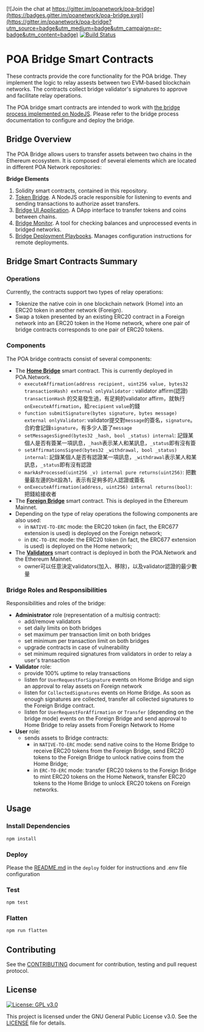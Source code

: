 [![Join the chat at https://gitter.im/poanetwork/poa-bridge](https://badges.gitter.im/poanetwork/poa-bridge.svg)](https://gitter.im/poanetwork/poa-bridge?utm_source=badge&utm_medium=badge&utm_campaign=pr-badge&utm_content=badge)
[![Build Status](https://travis-ci.org/poanetwork/poa-parity-bridge-contracts.svg?branch=master)](https://travis-ci.org/poanetwork/poa-parity-bridge-contracts)

# POA Bridge Smart Contracts
These contracts provide the core functionality for the POA bridge. They implement the logic to relay assests between two EVM-based blockchain networks. The contracts collect bridge validator's signatures to approve and facilitate relay operations. 

The POA bridge smart contracts are intended to work with [the bridge process implemented on NodeJS](https://github.com/poanetwork/token-bridge).
Please refer to the bridge process documentation to configure and deploy the bridge.

## Bridge Overview

The POA Bridge allows users to transfer assets between two chains in the Ethereum ecosystem. It is composed of several elements which are located in different POA Network repositories:

**Bridge Elements**
1. Solidity smart contracts, contained in this repository.
2. [Token Bridge](https://github.com/poanetwork/token-bridge). A NodeJS oracle responsible for listening to events and sending transactions to authorize asset transfers.
3. [Bridge UI Application](https://github.com/poanetwork/bridge-ui). A DApp interface to transfer tokens and coins between chains.
4. [Bridge Monitor](https://github.com/poanetwork/bridge-monitor). A tool for checking balances and unprocessed events in bridged networks.
5. [Bridge Deployment Playbooks](https://github.com/poanetwork/deployment-bridge). Manages configuration instructions for remote deployments.

## Bridge Smart Contracts Summary

### Operations

Currently, the contracts support two types of relay operations:
* Tokenize the native coin in one blockchain network (Home) into an ERC20 token in another network (Foreign).
* Swap a token presented by an existing ERC20 contract in a Foreign network into an ERC20 token in the Home network, where one pair of bridge contracts corresponds to one pair of ERC20 tokens.


### Components

The POA bridge contracts consist of several components:
* The [**Home Bridge**](https://github.com/poanetwork/poa-bridge-contracts/blob/master/contracts/upgradeable_contracts/BasicHomeBridge.sol) smart contract. This is currently deployed in POA.Network.
  * `executeAffirmation(address recipient, uint256 value, bytes32 transactionHash) external onlyValidator` :
  validator affirm(認證) `transactionHash` 的交易發生過，有足夠的validator affirm，就執行`onExecuteAffirmation`，給`recipient` `value`的錢
  * `function submitSignature(bytes signature, bytes message) external onlyValidator`:
  validator提交對`message`的簽名，`signature`。合約會記錄`signature`，有多少人簽了`message`
  * `setMessagesSigned(bytes32 _hash, bool _status) internal`:
  記錄某個人是否有簽某一項訊息，`_hash`表示某人和某訊息，`_status`即有沒有簽
  * `setAffirmationsSigned(bytes32 _withdrawal, bool _status) internal`:
  記錄某個人是否有認證某一項訊息，`_withdrawal`表示某人和某訊息，`_status`即有沒有認證
  * `markAsProcessed(uint256 _v) internal pure returns(uint256)`:
  把數量最左邊的bit設為1，表示有足夠多的人認證或簽名
  * `onExecuteAffirmation(address, uint256) internal returns(bool)`:
  把錢給接收者
* The [**Foreign Bridge**](https://github.com/poanetwork/poa-bridge-contracts/blob/master/contracts/upgradeable_contracts/BasicForeignBridge.sol) smart contract. This is deployed in the Ethereum Mainnet.
* Depending on the type of relay operations the following components are also used:
  * in `NATIVE-TO-ERC` mode: the ERC20 token (in fact, the ERC677 extension is used) is deployed on the Foreign network;
  * in `ERC-TO-ERC` mode: the ERC20 token (in fact, the ERC677 extension is used) is deployed on the Home network;
* The [**Validators**](https://github.com/poanetwork/poa-bridge-contracts/blob/master/contracts/upgradeable_contracts/BridgeValidators.sol) smart contract is deployed in both the POA.Network and the Ethereum Mainnet.
  * owner可以任意決定validators(加入、移除)，以及validator認證的最少數量

### Bridge Roles and Responsibilities

Responsibilities and roles of the bridge:
- **Administrator** role (representation of a multisig contract):
  - add/remove validators
  - set daily limits on both bridges
  - set maximum per transaction limit on both bridges
  - set minimum per transaction limit on both bridges
  - upgrade contracts in case of vulnerability
  - set minimum required signatures from validators in order to relay a user's transaction
- **Validator** role:
  - provide 100% uptime to relay transactions
  - listen for `UserRequestForSignature` events on Home Bridge and sign an approval to relay assets on Foreign network
  - listen for `CollectedSignatures` events on Home Bridge. As soon as enough signatures are collected, transfer all collected signatures to the Foreign Bridge contract.
  - listen for `UserRequestForAffirmation` or `Transfer` (depending on the bridge mode) events on the Foreign Bridge and send approval to Home Bridge to relay assets from Foreign Network to Home
- **User** role:
  - sends assets to Bridge contracts:
    - in `NATIVE-TO-ERC` mode: send native coins to the Home Bridge to receive ERC20 tokens from the Foreign Bridge, send ERC20 tokens to the Foreign Bridge to unlock native coins from the Home Bridge;
    - in `ERC-TO-ERC` mode: transfer ERC20 tokens to the Foreign Bridge to mint ERC20 tokens on the Home Network, transfer ERC20 tokens to the Home Bridge to unlock ERC20 tokens on Foreign networks. 

## Usage

### Install Dependencies
```bash
npm install
```
### Deploy
Please the [README.md](deploy/README.md) in the `deploy` folder for instructions and .env file configuration

### Test
```bash
npm test
```

### Flatten
```bash
npm run flatten
```

## Contributing

See the [CONTRIBUTING](CONTRIBUTING.md) document for contribution, testing and pull request protocol.

## License

[![License: GPL v3.0](https://img.shields.io/badge/License-GPL%20v3-blue.svg)](https://www.gnu.org/licenses/gpl-3.0)

This project is licensed under the GNU General Public License v3.0. See the [LICENSE](LICENSE) file for details.



